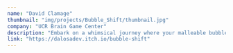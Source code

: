 ```yaml
---
name: "David Clamage"
thumbnail: "img/projects/Bubble_Shift/thumbnail.jpg"
company: "UCR Brain Game Center"
description: "Embark on a whimsical journey where your malleable bubble gum avatar masters the art of transformation, morphing into various forms to navigate a world where the environment itself guides your path. Discover the enchanting mechanics of shape-shifting as you adapt to the ever-changing landscapes, turning each twist and turn into an adventure that tests the limits of your bubble-gummed ingenuity."
link: "https://dalosadev.itch.io/bubble-shift"
---
```

